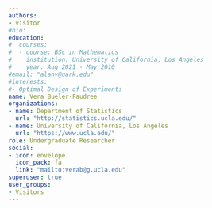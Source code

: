 ```yaml
---
authors:
- visitor
#bio: 
education:
#  courses:
#  - course: BSc in Mathematics
#    institution: University of California, Los Angeles
#    year: Aug 2021 - May 2010
#email: "alanv@uark.edu"
#interests:
#- Optimal Design of Experiments
name: Vera Bueler-Faudree
organizations:
- name: Department of Statistics
  url: "http://statistics.ucla.edu/"
- name: University of California, Los Angeles
  url: "https://www.ucla.edu/"
role: Undergraduate Researcher
social:
- icon: envelope
  icon_pack: fa
  link: "mailto:verab@g.ucla.edu"
superuser: true
user_groups:
- Visitors
---
```

